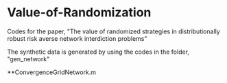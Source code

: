 # Value-of-Randomization
Codes for the paper, "The value of randomized strategies in distributionally robust risk averse network interdiction problems"


The synthetic data is generated by using the codes in the folder, "gen_network"

**ConvergenceGridNetwork.m
